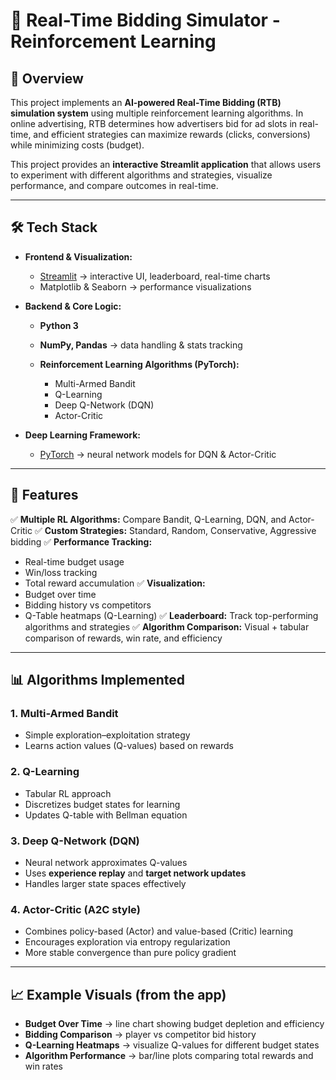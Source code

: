 

# 🎯 Real-Time Bidding Simulator - Reinforcement Learning

## 📌 Overview

This project implements an **AI-powered Real-Time Bidding (RTB) simulation system** using multiple reinforcement learning algorithms. In online advertising, RTB determines how advertisers bid for ad slots in real-time, and efficient strategies can maximize rewards (clicks, conversions) while minimizing costs (budget).

This project provides an **interactive Streamlit application** that allows users to experiment with different algorithms and strategies, visualize performance, and compare outcomes in real-time.

---

## 🛠 Tech Stack

* **Frontend & Visualization:**

  * [Streamlit](https://streamlit.io/) → interactive UI, leaderboard, real-time charts
  * Matplotlib & Seaborn → performance visualizations

* **Backend & Core Logic:**

  * **Python 3**
  * **NumPy, Pandas** → data handling & stats tracking
  * **Reinforcement Learning Algorithms (PyTorch):**

    * Multi-Armed Bandit
    * Q-Learning
    * Deep Q-Network (DQN)
    * Actor-Critic

* **Deep Learning Framework:**

  * [PyTorch](https://pytorch.org/) → neural network models for DQN & Actor-Critic

---

## 🔑 Features

✅ **Multiple RL Algorithms:** Compare Bandit, Q-Learning, DQN, and Actor-Critic
✅ **Custom Strategies:** Standard, Random, Conservative, Aggressive bidding
✅ **Performance Tracking:**

* Real-time budget usage
* Win/loss tracking
* Total reward accumulation
  ✅ **Visualization:**
* Budget over time
* Bidding history vs competitors
* Q-Table heatmaps (Q-Learning)
  ✅ **Leaderboard:** Track top-performing algorithms and strategies
  ✅ **Algorithm Comparison:** Visual + tabular comparison of rewards, win rate, and efficiency

---

## 📊 Algorithms Implemented

### 1. **Multi-Armed Bandit**

* Simple exploration–exploitation strategy
* Learns action values (Q-values) based on rewards

### 2. **Q-Learning**

* Tabular RL approach
* Discretizes budget states for learning
* Updates Q-table with Bellman equation

### 3. **Deep Q-Network (DQN)**

* Neural network approximates Q-values
* Uses **experience replay** and **target network updates**
* Handles larger state spaces effectively

### 4. **Actor-Critic (A2C style)**

* Combines policy-based (Actor) and value-based (Critic) learning
* Encourages exploration via entropy regularization
* More stable convergence than pure policy gradient

---

## 📈 Example Visuals (from the app)

* **Budget Over Time** → line chart showing budget depletion and efficiency
* **Bidding Comparison** → player vs competitor bid history
* **Q-Learning Heatmaps** → visualize Q-values for different budget states
* **Algorithm Performance** → bar/line plots comparing total rewards and win rates

